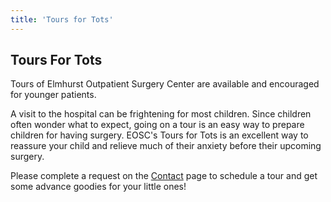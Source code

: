 ```yaml
---
title: 'Tours for Tots'
---
```


<section id="content">
	<div class="container_24">
		<div class="grid_24">
			<div class="wrapper">
				<div class="grid_17 alpha rt-ident-bot-1">
					<div class="rt-inner-ident-3">
						<h2 class="ident-bot-3">Tours For Tots</h2>
						<div class="line ident-bot-13"></div>
						<div class="wrapper ident-bot-5">
							<div class="grid_8 alpha rt-ident-bot-2">
								<p class="ident-bot-2">Tours of Elmhurst Outpatient Surgery Center are available and encouraged for younger patients.</p>
								<p class="ident-bot-2">A visit to the hospital can be frightening for most children. Since children often wonder what to expect, going on a tour is an easy way to prepare children for having surgery. EOSC's Tours for Tots is an excellent way to reassure your child and relieve much of their anxiety before their upcoming surgery.</p>
								<p class="ident-bot-2"> Please complete a request on the <a class="link-1" href="/contact">Contact</a> page to schedule a tour and get some advance goodies for your little ones!</p>
								<p>&nbsp;</p>
							</div>
							<div class="grid_8 omega">
								<div class="wrapper ident-bot-15">
									<img class="" src="/services/tours-for-tots/tours4tots.jpg" alt="" />
									<p>&nbsp;</p>
								</div>
							</div>
						</div>
					</div>
				</div>
				<div class="grid_7 omega"></div>
			</div>
		</div>
	</div>
</section>